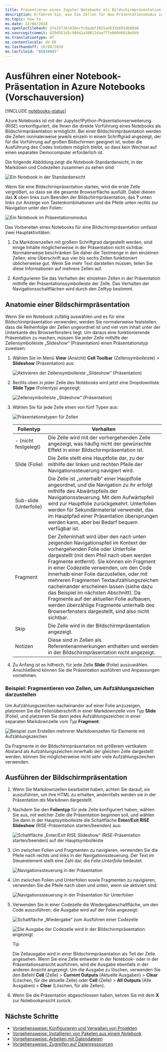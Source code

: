 ```yaml
---
title: Präsentieren eines Jupyter Notebooks als Bildschirmpräsentation auf Azure Notebooks (Vorschauversion)
description: Erfahren Sie, wie Sie Zellen für den Präsentationsmodus in einem Jupyter Notebook konfigurieren und die Präsentation anschließend mithilfe der RISE-Erweiterung vorführen.
ms.topic: how-to
ms.date: 12/04/2018
ms.openlocfilehash: 2fe337361436ecfc8eabf2855ad633b891db69d8
ms.sourcegitcommit: 829d951d5c90442a38012daaf77e86046018e5b9
ms.translationtype: HT
ms.contentlocale: de-DE
ms.lasthandoff: 10/09/2020
ms.locfileid: "85834045"
---
```

# <a name="run-a-notebook-slideshow-in-azure-notebooks-preview"></a>Ausführen einer Notebook-Präsentation in Azure Notebooks (Vorschauversion)

[!INCLUDE [notebooks-status](../../includes/notebooks-status.md)]

Azure Notebooks ist mit der Jupyter/IPython-Präsentationserweiterung (RISE) vorkonfiguriert, die Ihnen die direkte Vorführung eines Notebooks als Bildschirmpräsentation ermöglicht. Bei einer Bildschirmpräsentation werden die Zellen normalerweise jeweils einzeln in einem Schriftgrad angezeigt, der für die Vorführung auf großen Bildschirmen geeignet ist, wobei die Ausführung des Codes trotzdem möglich bleibt, so dass kein Wechsel auf einen separaten Democomputer erforderlich ist.

Die folgende Abbildung zeigt die Notebook-Standardansicht, in der Markdown und Codezellen zusammen zu sehen sind:

![Ein Notebook in der Standardansicht](media/slideshow/slideshow-notebook-view.png)

Wenn Sie eine Bildschirmpräsentation starten, wird die erste Zelle vergrößert, so dass sie die gesamte Browserfläche ausfüllt. Dabei dienen das **X** oben links zum Beenden der Bildschirmpräsentation, das **?** unten links zur Anzeige von Tastenkombinationen und die Pfeile unten rechts zur Navigation unter den Folien:

![Ein Notebook im Präsentationsmodus](media/slideshow/slideshow-slide-view.png)

Das Vorbereiten eines Notebooks für eine Bildschirmpräsentation umfasst zwei Hauptaktivitäten:

1. Da Markdownzellen mit großem Schriftgrad dargestellt werden, sind einige Inhalte möglicherweise in der Präsentation nicht sichtbar. Normalerweise beschränken Sie daher die Textmenge in den einzelnen Zellen; eine Überschrift aus vier bis sechs Zeilen funktioniert üblicherweise gut. Wenn Sie mehr Text darstellen müssen, teilen Sie diese Informationen auf mehrere Zellen auf.

2. Konfigurieren Sie das Verhalten der einzelnen Zellen in der Präsentation mithilfe der Präsentationssymbolleiste der Zelle. Das Verhalten der Navigationsschaltflächen wird durch den Zelltyp bestimmt.

## <a name="the-anatomy-of-a-slideshow"></a>Anatomie einer Bildschirmpräsentation

Wenn Sie ein Notebook zufällig auswählen und es für eine Bildschirmpräsentation verwenden, werden Sie normalerweise feststellen, dass die Reihenfolge der Zellen ungeordnet ist und viel vom Inhalt unter der Unterkante des Browserfensters liegt. Um daraus eine funktionierende Präsentation zu machen, müssen Sie jeder Zelle mithilfe der Zellensymbolleiste „Slideshow“ (Präsentation) einen Präsentationstyp zuweisen:

1. Wählen Sie im Menü **View** (Ansicht) **Cell Toolbar** (Zellensymbolleiste)  > **Slideshow** (Präsentation) aus:

    ![Aktivieren der Zellensymbolleiste „Slideshow“ (Präsentation)](media/slideshow/slideshow-view-cell-toolbar.png)

1. Rechts oben in jeder Zelle des Notebooks wird jetzt eine Dropdownliste **Slide Type** (Folientyp) angezeigt:

    ![Zellensymbolleiste „Slideshow“ (Präsentation)](media/slideshow/slideshow-cell-toolbar.png)

1. Wählen Sie für jede Zelle einen von fünf Typen aus:

    ![Präsentationstypen für Zellen](media/slideshow/slideshow-cell-slide-types.png)

    | Folientyp | Verhalten |
    | --- | --- |
    | - (nicht festgelegt) | Die Zelle wird mit der vorhergehenden Zelle angezeigt, was häufig nicht der gewünschte Effekt in einer Bildschirmpräsentation ist. |
    | Slide (Folie) | Die Zelle stellt eine Hauptfolie dar, zu der mithilfe der linken und rechten Pfeile der Navigationssteuerung navigiert wird. |
    | Sub-slide (Unterfolie) | Die Zelle ist „unterhalb“ einer Hauptfolie angeordnet, und die Navigation zu ihr erfolgt mithilfe des Abwärtspfeils der Navigationssteuerung. Mit dem Aufwärtspfeil wird zur Hauptfolie zurückgekehrt. Unterfolien werden für Sekundärmaterial verwendet, das im Hauptpfad einer Präsentation übersprungen werden kann, aber bei Bedarf bequem verfügbar ist. |
    | Fragment | Der Zelleninhalt wird über den nach unten zeigenden Navigationspfeil im Kontext der vorhergehenden Folie oder Unterfolie dargestellt (mit dem Pfeil nach oben werden Fragmente entfernt). Sie können ein Fragment in einer Codezelle verwenden, um den Code innerhalb einer Folie darzustellen, oder mit mehreren Fragmenten Textaufzählungszeichen nacheinander erscheinen lassen (siehe dazu das Beispiel im nächsten Abschnitt). Da Fragmente auf der aktuellen Folie aufbauen, werden überzählige Fragmente unterhalb des Browserfensters dargestellt, sind also nicht sichtbar. |
    | Skip | Die Zelle wird in der Bildschirmpräsentation angezeigt. |
    | Notizen | Diese sind in Zellen als Referentenanmerkungen enthalten und werden in der Bildschirmpräsentation nicht angezeigt. |

1. Zu Anfang ist es hilfreich, für jede Zelle **Slide** (Folie) auszuwählen. Anschließend können Sie die Präsentation ausführen und Anpassungen vornehmen.

### <a name="example-fragment-cells-for-bullet-items"></a>Beispiel: Fragmentieren von Zellen, um Aufzählungszeichen darzustellen

Um Aufzählungszeichen nacheinander auf einer Folie anzuzeigen, platzieren Sie die Folienüberschrift in einer Markdownzelle vom Typ **Slide** (Folie), und platzieren Sie dann jedes Aufzählungszeichen in einer separaten Markdownzelle vom Typ **Fragment**:

![Beispiel zum Erstellen mehrerer Markdownzellen für Elemente mit Aufzählungszeichen](media/slideshow/slideshow-fragments.png)

Da Fragmente in der Bildschirmpräsentation mit größerem vertikalem Abstand als Aufzählungszeichen innerhalb der gleichen Zelle dargestellt werden, können Sie möglicherweise nicht sehr viele Aufzählungszeichen verwenden.

## <a name="run-the-slideshow"></a>Ausführen der Bildschirmpräsentation

1. Wenn Sie Markdownzellen bearbeitet haben, achten Sie darauf, sie auszuführen, um ihre HTML zu erhalten, andernfalls werden sie in der Präsentation *als* Markdown dargestellt.

1. Nachdem Sie den **Folientyp** für jede Zelle konfiguriert haben, wählen Sie aus, mit welcher Zelle die Präsentation beginnen soll, und wählen Sie dann in der Hauptsymbolleiste die Schaltfläche **Enter/Exit RISE Slideshow** (RISE-Präsentation starten/beenden) aus:

    ![Schaltfläche „Enter/Exit RISE Slideshow“ (RISE-Präsentation starten/beenden) auf der Hauptsymbolleiste](media/slideshow/slideshow-start.png)

1. Um zwischen Folien und Fragmenten zu navigieren, verwenden Sie die Pfeile nach rechts und links in der Navigationssteuerung. Der Text im Steuerelement stellt eine Zahl dar, die *Folie.Unterfolie* bedeutet.

    ![Navigationssteuerung in der Präsentation](media/slideshow/slideshow-navigation-control.png)

1. Um zwischen Folien und Unterfolien sowie Fragmenten zu navigieren, verwenden Sie die Pfeile nach oben und unten, wenn sie aktiviert sind:

    ![Navigationssteuerung in der Präsentation für Unterfolien](media/slideshow/slideshow-navigation-control-subslide.png)

1. Verwenden Sie in einer Codezelle die Wiedergabeschaltfläche, um den Code auszuführen; die Ausgabe wird auf der Folie angezeigt:

    ![Schaltfläche „Wiedergabe“ zum Ausführen einer Codezelle](media/slideshow/slideshow-run-code-cell.png)

    ![Die Ausgabe der Codezelle wird in der Bildschirmpräsentation angezeigt](media/slideshow/slideshow-run-code-cell-output.png)

    > [!Tip]
    > Die Zellausgabe wird in einer Bildschirmpräsentation als Teil der Zelle angesehen. Wenn Sie eine Zelle entweder in der Notebook- oder in der Präsentationsansicht ausführen, wird die Ausgabe ebenfalls in der anderen Ansicht angezeigt. Um die Ausgabe zu löschen, verwenden Sie den Befehl **Cell** (Zelle)  > **Current Outputs** (Aktuelle Ausgaben)  > **Clear** (Löschen, für die aktuelle Zelle) oder **Cell** (Zelle)  > **All Outputs**  (Alle Ausgaben)  > **Clear** (Löschen, für alle Zellen).

1. Wenn Sie die Präsentation abgeschlossen haben, kehren Sie mit dem **X** zur Notebookansicht zurück.

## <a name="next-steps"></a>Nächste Schritte

- [Vorgehensweise: Konfigurieren und Verwalten von Projekten](configure-manage-azure-notebooks-projects.md)
- [Vorgehensweise: Installieren von Paketen aus einem Notebook](install-packages-jupyter-notebook.md)
- [Vorgehensweise: Arbeiten mit Datendateien](work-with-project-data-files.md)
- [Vorgehensweise: Zugreifen auf Datenressourcen](access-data-resources-jupyter-notebooks.md)
